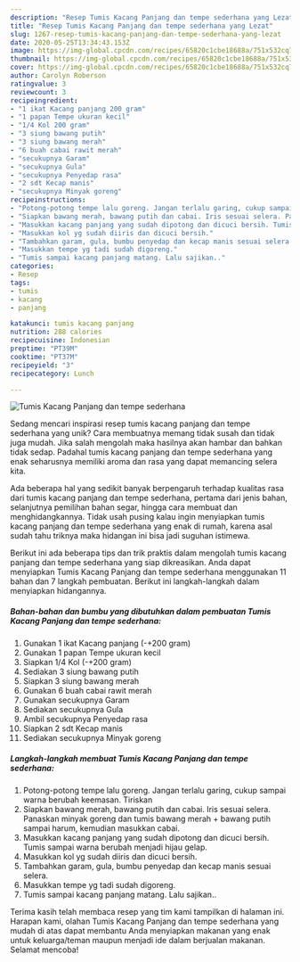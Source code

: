 ```yaml
---
description: "Resep Tumis Kacang Panjang dan tempe sederhana yang Lezat"
title: "Resep Tumis Kacang Panjang dan tempe sederhana yang Lezat"
slug: 1267-resep-tumis-kacang-panjang-dan-tempe-sederhana-yang-lezat
date: 2020-05-25T13:34:43.153Z
image: https://img-global.cpcdn.com/recipes/65820c1cbe18688a/751x532cq70/tumis-kacang-panjang-dan-tempe-sederhana-foto-resep-utama.jpg
thumbnail: https://img-global.cpcdn.com/recipes/65820c1cbe18688a/751x532cq70/tumis-kacang-panjang-dan-tempe-sederhana-foto-resep-utama.jpg
cover: https://img-global.cpcdn.com/recipes/65820c1cbe18688a/751x532cq70/tumis-kacang-panjang-dan-tempe-sederhana-foto-resep-utama.jpg
author: Carolyn Roberson
ratingvalue: 3
reviewcount: 3
recipeingredient:
- "1 ikat Kacang panjang 200 gram"
- "1 papan Tempe ukuran kecil"
- "1/4 Kol 200 gram"
- "3 siung bawang putih"
- "3 siung bawang merah"
- "6 buah cabai rawit merah"
- "secukupnya Garam"
- "secukupnya Gula"
- "secukupnya Penyedap rasa"
- "2 sdt Kecap manis"
- "secukupnya Minyak goreng"
recipeinstructions:
- "Potong-potong tempe lalu goreng. Jangan terlalu garing, cukup sampai warna berubah keemasan. Tiriskan"
- "Siapkan bawang merah, bawang putih dan cabai. Iris sesuai selera. Panaskan minyak goreng dan tumis bawang merah + bawang putih sampai harum, kemudian masukkan cabai."
- "Masukkan kacang panjang yang sudah dipotong dan dicuci bersih. Tumis sampai warna berubah menjadi hijau gelap."
- "Masukkan kol yg sudah diiris dan dicuci bersih."
- "Tambahkan garam, gula, bumbu penyedap dan kecap manis sesuai selera."
- "Masukkan tempe yg tadi sudah digoreng."
- "Tumis sampai kacang panjang matang. Lalu sajikan.."
categories:
- Resep
tags:
- tumis
- kacang
- panjang

katakunci: tumis kacang panjang 
nutrition: 288 calories
recipecuisine: Indonesian
preptime: "PT39M"
cooktime: "PT37M"
recipeyield: "3"
recipecategory: Lunch

---
```



![Tumis Kacang Panjang dan tempe sederhana](https://img-global.cpcdn.com/recipes/65820c1cbe18688a/751x532cq70/tumis-kacang-panjang-dan-tempe-sederhana-foto-resep-utama.jpg)

Sedang mencari inspirasi resep tumis kacang panjang dan tempe sederhana yang unik? Cara membuatnya memang tidak susah dan tidak juga mudah. Jika salah mengolah maka hasilnya akan hambar dan bahkan tidak sedap. Padahal tumis kacang panjang dan tempe sederhana yang enak seharusnya memiliki aroma dan rasa yang dapat memancing selera kita.

Ada beberapa hal yang sedikit banyak berpengaruh terhadap kualitas rasa dari tumis kacang panjang dan tempe sederhana, pertama dari jenis bahan, selanjutnya pemilihan bahan segar, hingga cara membuat dan menghidangkannya. Tidak usah pusing kalau ingin menyiapkan tumis kacang panjang dan tempe sederhana yang enak di rumah, karena asal sudah tahu triknya maka hidangan ini bisa jadi suguhan istimewa.




Berikut ini ada beberapa tips dan trik praktis dalam mengolah tumis kacang panjang dan tempe sederhana yang siap dikreasikan. Anda dapat menyiapkan Tumis Kacang Panjang dan tempe sederhana menggunakan 11 bahan dan 7 langkah pembuatan. Berikut ini langkah-langkah dalam menyiapkan hidangannya.

<!--inarticleads1-->

##### Bahan-bahan dan bumbu yang dibutuhkan dalam pembuatan Tumis Kacang Panjang dan tempe sederhana:

1. Gunakan 1 ikat Kacang panjang (-+200 gram)
1. Gunakan 1 papan Tempe ukuran kecil
1. Siapkan 1/4 Kol (-+200 gram)
1. Sediakan 3 siung bawang putih
1. Siapkan 3 siung bawang merah
1. Gunakan 6 buah cabai rawit merah
1. Gunakan secukupnya Garam
1. Sediakan secukupnya Gula
1. Ambil secukupnya Penyedap rasa
1. Siapkan 2 sdt Kecap manis
1. Sediakan secukupnya Minyak goreng




<!--inarticleads2-->

##### Langkah-langkah membuat Tumis Kacang Panjang dan tempe sederhana:

1. Potong-potong tempe lalu goreng. Jangan terlalu garing, cukup sampai warna berubah keemasan. Tiriskan
1. Siapkan bawang merah, bawang putih dan cabai. Iris sesuai selera. Panaskan minyak goreng dan tumis bawang merah + bawang putih sampai harum, kemudian masukkan cabai.
1. Masukkan kacang panjang yang sudah dipotong dan dicuci bersih. Tumis sampai warna berubah menjadi hijau gelap.
1. Masukkan kol yg sudah diiris dan dicuci bersih.
1. Tambahkan garam, gula, bumbu penyedap dan kecap manis sesuai selera.
1. Masukkan tempe yg tadi sudah digoreng.
1. Tumis sampai kacang panjang matang. Lalu sajikan..




Terima kasih telah membaca resep yang tim kami tampilkan di halaman ini. Harapan kami, olahan Tumis Kacang Panjang dan tempe sederhana yang mudah di atas dapat membantu Anda menyiapkan makanan yang enak untuk keluarga/teman maupun menjadi ide dalam berjualan makanan. Selamat mencoba!

